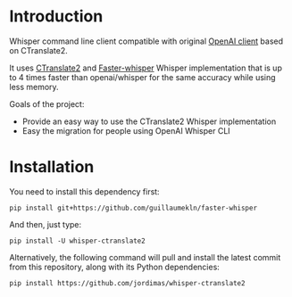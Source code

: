 # Introduction

Whisper command line client compatible with original [OpenAI client](https://github.com/openai/whisper) based on CTranslate2.

It uses [CTranslate2](https://github.com/OpenNMT/CTranslate2/) and [Faster-whisper](https://github.com/guillaumekln/faster-whisper) Whisper implementation that is up to 4 times faster than openai/whisper for the same accuracy while using less memory.  

Goals of the project:
* Provide an easy way to use the CTranslate2 Whisper implementation
* Easy the migration for people using OpenAI Whisper CLI

# Installation

You need to install this dependency first:

    pip install git+https://github.com/guillaumekln/faster-whisper

And then, just type:

    pip install -U whisper-ctranslate2

Alternatively, the following command will pull and install the latest commit from this repository, along with its Python dependencies:

    pip install https://github.com/jordimas/whisper-ctranslate2
